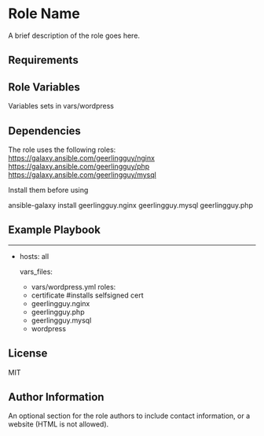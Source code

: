 Role Name
=========

A brief description of the role goes here.

Requirements
------------



Role Variables
--------------

Variables sets in vars/wordpress

Dependencies
------------

The role uses the following roles:
https://galaxy.ansible.com/geerlingguy/nginx
https://galaxy.ansible.com/geerlingguy/php
https://galaxy.ansible.com/geerlingguy/mysql

Install them before using

ansible-galaxy install geerlingguy.nginx geerlingguy.mysql geerlingguy.php

Example Playbook
----------------

---
- hosts: all

  vars_files:
    - vars/wordpress.yml 
  roles:
    - certificate #installs selfsigned cert
    - geerlingguy.nginx 
    - geerlingguy.php
    - geerlingguy.mysql
    - wordpress


License
-------

MIT

Author Information
------------------

An optional section for the role authors to include contact information, or a website (HTML is not allowed).
